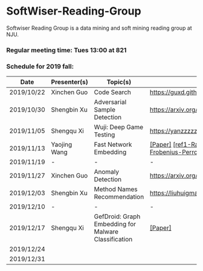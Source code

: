 # SoftWiser-Reading-Group
Softwiser Reading Group is a data mining and soft mining reading group at NJU.

### Regular meeting time: Tues 13:00 at 821

### Schedule for 2019 fall:
| Date | Presenter(s) | Topic(s) | Material |
| --- | --- | --- | --- |
| 2019/10/22 | Xinchen Guo | Code Search | https://guxd.github.io/papers/deepcs.pdf | 
| 2019/10/30 | Shengbin Xu | Adversarial Sample Detection | https://arxiv.org/pdf/1812.05793 |
| 2019/11/05 | Shengqu Xi | Wuji: Deep Game Testing | https://yanzzzzz.github.io/files/PID6139619.pdf |
| 2019/11/13 | Yaojing Wang | Fast Network Embedding | [\[Paper\]](https://github.com/Ghostcandywyj/SoftWiser-Reading-Group/raw/master/tmp/p399-chenA.pdf) [\[ref1-Random Projection\]](https://users.math.msu.edu/users/markiwen/Teaching/MTH995/Papers/JL_Database_Subgaussian.pdf) [\[ref2-Frobenius-Perron Theorem\]](https://math.uchicago.edu/~may/VIGRE/VIGRE2007/REUPapers/FINALAPP/Khim.pdf)|
| 2019/11/19 | - | - | - |
| 2019/11/27 | Xinchen Guo | Anomaly Detection | https://arxiv.org/pdf/1904.02639.pdf |
| 2019/12/03 | Shengbin Xu | Method Names Recommendation | https://liuhuigmail.github.io/2019ASE.pdf |
| 2019/12/10 | - | - | - |
| 2019/12/17 | Shengqu Xi | GefDroid: Graph Embedding for Malware Classification | [\[Paper\]](https://dl.acm.org/citation.cfm?id=3339603) |
| 2019/12/24 |  |  |  |
| 2019/12/31 |  |  |  |
